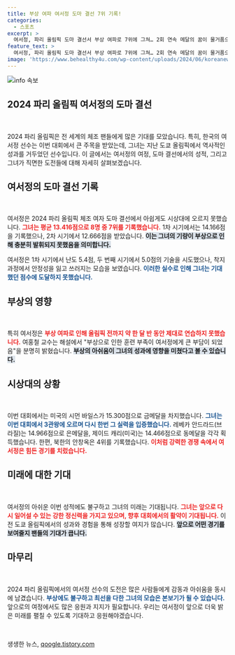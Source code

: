 ```yaml
---
title: 부상 여파 여서정 도마 결선 7위 기록!
categories:
  - 스포츠
excerpt: >
  여서정, 파리 올림픽 도마 결선서 부상 여파로 7위에 그쳐… 2회 연속 메달의 꿈이 물거품으로. 시몬 바일스는 금메달 차지!
feature_text: >
  여서정, 파리 올림픽 도마 결선서 부상 여파로 7위에 그쳐… 2회 연속 메달의 꿈이 물거품으로. 시몬 바일스는 금메달 차지!
image: 'https://www.behealthy4u.com/wp-content/uploads/2024/06/koreanews.jpg'
---
```


<p><img src="https://www.behealthy4u.com/wp-content/uploads/2024/06/koreanews.jpg" alt="info 속보" /></p>

<h2 data-ke-size="size26">2024 파리 올림픽 여서정의 도마 결선</h2>

<p data-ke-size="size16">&nbsp;</p>

<p>2024 파리 올림픽은 전 세계의 체조 팬들에게 많은 기대를 모았습니다. 특히, 한국의 여서정 선수는 이번 대회에서 큰 주목을 받았는데, 그녀는 지난 도쿄 올림픽에서 역사적인 성과를 거두었던 선수입니다. 이 글에서는 여서정의 여정, 도마 결선에서의 성적, 그리고 그녀가 직면한 도전들에 대해 자세히 살펴보겠습니다.</p>

<h2 data-ke-size="size26">여서정의 도마 결선 기록</h2>

<p data-ke-size="size16">&nbsp;</p>

<p>여서정은 2024 파리 올림픽 체조 여자 도마 결선에서 아쉽게도 시상대에 오르지 못했습니다. <b><span style="color: #ee2323;">그녀는 평균 13.416점으로 8명 중 7위를 기록했습니다.</span></b> 1차 시기에서는 14.166점을 기록했으나, 2차 시기에서 12.666점을 받았습니다. <b><span style="background-color: #21538527;">이는 그녀의 기량이 부상으로 인해 충분히 발휘되지 못했음을 의미합니다.</span></b> </p>

<p>여서정은 1차 시기에서 난도 5.4점, 두 번째 시기에서 5.0점의 기술을 시도했으나, 착지 과정에서 안정성을 잃고 쓰러지는 모습을 보였습니다. <b><span style="color: #1a5490;">이러한 실수로 인해 그녀는 기대했던 점수에 도달하지 못했습니다.</span></b> </p>

<h2 data-ke-size="size26">부상의 영향</h2>

<p data-ke-size="size16">&nbsp;</p>

<p>특히 여서정은 <b><span style="color: #ee2323;">부상 여파로 인해 올림픽 전까지 약 한 달 반 동안 제대로 연습하지 못했습니다.</span></b> 여홍철 교수는 해설에서 "부상으로 인한 훈련 부족이 여서정에게 큰 부담이 되었음"을 분명히 밝혔습니다. <b><span style="background-color: #21538527;">부상의 아쉬움이 그녀의 성과에 영향을 미쳤다고 볼 수 있습니다.</span></b></p>

<h2 data-ke-size="size26">시상대의 상황</h2>

<p data-ke-size="size16">&nbsp;</p>

<p>이번 대회에서는 미국의 시먼 바일스가 15.300점으로 금메달을 차지했습니다. <b><span style="color: #1a5490;">그녀는 이번 대회에서 3관왕에 오르며 다시 한번 그 실력을 입증했습니다.</span></b> 레베카 안드라드(브라질)는 14.966점으로 은메달을, 제이드 캐리(미국)는 14.466점으로 동메달을 각각 획득했습니다. 한편, 북한의 안창옥은 4위를 기록했습니다. <b><span style="color: #ee2323;">이처럼 강력한 경쟁 속에서 여서정은 힘든 경기를 치렀습니다.</span></b></p>

<h2 data-ke-size="size26">미래에 대한 기대</h2>

<p data-ke-size="size16">&nbsp;</p>

<p>여서정의 아쉬운 이번 성적에도 불구하고 그녀의 미래는 기대됩니다. <b><span style="color: #ee2323;">그녀는 앞으로 다시 일어설 수 있는 강한 정신력을 가지고 있으며, 향후 대회에서의 활약이 기대됩니다.</span></b> 이전 도쿄 올림픽에서의 성과와 경험을 통해 성장할 여지가 많습니다. <b><span style="background-color: #21538527;">앞으로 어떤 경기를 보여줄지 팬들의 기대가 큽니다.</span></b></p>

<h2 data-ke-size="size26">마무리</h2>

<p data-ke-size="size16">&nbsp;</p>

<p>2024 파리 올림픽에서의 여서정 선수의 도전은 많은 사람들에게 감동과 아쉬움을 동시에 남겼습니다. <b><span style="color: #1a5490;">부상에도 불구하고 최선을 다한 그녀의 모습은 본보기가 될 수 있습니다.</span></b> 앞으로의 여정에서도 많은 응원과 지지가 필요합니다. 우리는 여서정이 앞으로 더욱 밝은 미래를 펼칠 수 있도록 기대하고 응원해야겠습니다. </p>

<p data-ke-size="size16">&nbsp;</p>
생생한 뉴스, <a href="https://qoogle.tistory.com" rel="dofollow">qoogle.tistory.com</a>


